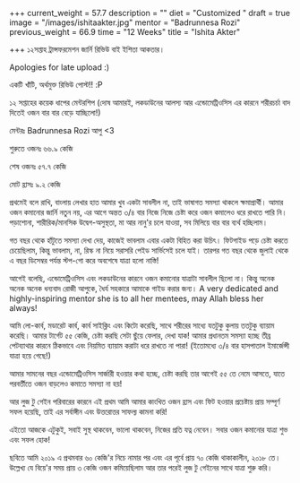 +++
current_weight = 57.7
description = ""
diet = "Customized "
draft = true
image = "/images/ishitaakter.jpg"
mentor = "Badrunnesa Rozi"
previous_weight = 66.9
time = "12 Weeks"
title = "Ishita Akter"

+++
১২সপ্তাহ ট্রান্সফরমেশন জার্নি রিভিউ বাই ইশিতা আকতার।

Apologies for late upload :)

একটি খাঁটি, অর্থমুক্ত রিভিউ পোস্ট!! :P

১২ সপ্তাহের কয়েক ধাপের মেন্টরশিপ (দোষ আমারই, লকডাউনের আলস্য আর এন্ডোমেট্রিওসিস এর কারনে শরীরচর্চা বাদ দিতেই ওজন বার বার বেড়ে যাচ্ছিলো!)

মেন্টরঃ Badrunnesa Rozi আপু <3

শুরুতে ওজনঃ ৬৬.৯ কেজি

শেষ ওজনঃ ৫৭.৭ কেজি

মোট হ্রাসঃ ৯.২ কেজি

প্রথমেই বলে রাখি, বাংলায় লেখার হাত আমার খুব একটা সাবলীল না, তাই ভাষাগত সমস্যা থাকলে ক্ষমাপ্রার্থী। আমার ওজন কমানোর জার্নি নতুন নয়, এর আগে অন্তত ৩/৪ বার নিজে নিজে চেষ্টা করে ওজন কমালেও ধরে রাখতে পারি নি। পড়াশোনা, শারীরিক/মানসিক উদ্বেগ-অসুস্থতা, মা আর নানু'র চলে যাওয়া, সব মিলিয়ে বার বার ব্যর্থ হচ্ছিলাম।

গত বছর থেকে হাঁটুতে সমস্যা দেখা দেয়, কাজেই ভাবলাম এবার একটা বিহিত করা উচিৎ। ফিটগাইড পড়ে চেষ্টা করতে চেয়েছিলাম, কিন্তু ভাবলাম, না, রিস্ক না নিয়ে সরাসরি পেইড সার্ভিসেই চলে যাই। তারপর গত বছর থেকে জুলাই থেকে এ বছর ডিসেম্বর পর্যন্ত স্টপ-গো করে অবশেষে যাত্রা হলো নাস্তি!

আগেই বলেছি, এন্ডোমেট্রিওসিস এবং লকডাউনের কারনে ওজন কমানোর যাত্রাটা সাবলীল ছিলো না। কিন্তু অনেক অনেক অনেক ধন্যবাদ রোজী আপুকে, ধৈর্য সহকারে আমাকে গাইড করার জন্য। A very dedicated and highly-inspiring mentor she is to all her mentees, may Allah bless her always!

আমি লো-কার্ব, মডারেট কার্ব, কার্ব সাইক্লিং এবং কিটো করেছি, সাথে শরীরের সাধ্যে যতটুকু কুলায় ততটুকু ব্যায়াম করেছি। আমার টার্গেট ৫৫ কেজি, চেষ্টা করছি সেটা ছুঁয়ে ফেলার, দেখা যাক! আমার প্রধানতম সমস্যা হচ্ছে তীব্র পেটব্যাথার কারনে ঠিকভাবে এবং নিয়মিত ব্যায়াম করাটা ধরে রাখতে না পারা! (ইতোমধ্যে ৩/৪ বার হাসপাতাল ইমার্জেন্সী যাত্রা হয়ে গেছে!)

আমার সামনের বছর এন্ডোমেট্রিওসিস সার্জারী হওয়ার কথা হচ্ছে, চেষ্টা করছি তার আগেই ৫৫ তে নেমে আসতে, যাতে পরবর্তীতে ওজন বাড়লেও কমাতে সমস্যা না হয়!

আর লুজ টু গেইন পরিবারের কারনে এই প্রথম আমি আমার কাংখিত ওজন হ্রাস এবং ফিট হওয়ার প্রচেষ্টায় প্রায় সম্পূর্ণ সফল হয়েছি, তাই এর সর্বাঙ্গীন এবং উত্তরোত্তর সাফল্য কামনা করি!

এইতো আজকে এটুকুই, সবাই সুস্থ থাকবেন, ভালো থাকবেন, নিজের প্রতি যত্ন নেবেন। সবার ওজন কমানোর যাত্রা শুভ এবং সফল হোক!

ছবিতে আমি ২০১৯ এ প্রথমবার ৬০ কেজি'র নিচে নামার পর এবং এর পূর্বে প্রায় ৭০ কেজি থাকাকালীন, ২০১৮ তে। উল্লেখ্য যে বিয়ে'র সময় প্রায় ৩ কেজি ওজন কমিয়েছিলাম আর তার পরেই লুজ টু গেইনের সাথে যাত্রা শুরু করি।